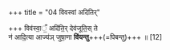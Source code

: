 +++
title = "04 विवस्वां अदितिर्"

+++
विव॑स्वा॒ँ॒ अदि॑ति॒र् देव॑जूति॒स् ते  
न॑ आदि॒त्या आज्य॑ञ् जुषा॒णा **वि॑यन्तु**+++(=पिबन्तु)+++ ॥ [12]